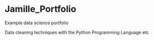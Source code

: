 # Jamille_Portfolio
Example data science portfolio

Data cleaning techniques with the Python Programming Language
etc
